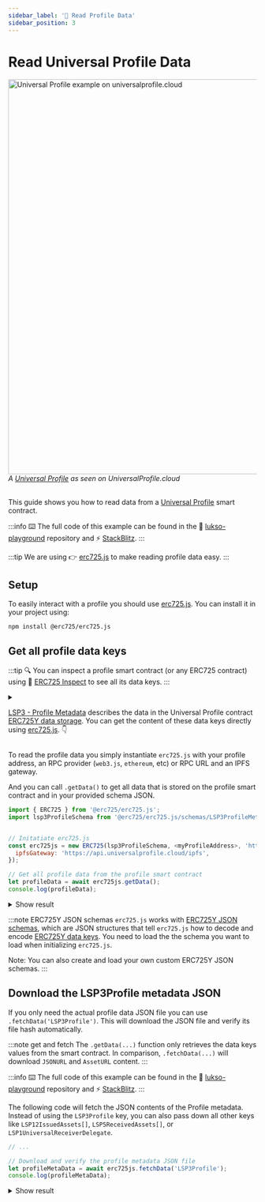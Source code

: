 ```yaml
---
sidebar_label: '📒 Read Profile Data'
sidebar_position: 3
---
```


# Read Universal Profile Data

<div style={{textAlign: 'center', color: 'grey'}}>
  <img
    src={require('/img/learn/up_view.png').default}
    alt="Universal Profile example on universalprofile.cloud"
    width="800"
  />
<br/>
<i>A <a href="https://wallet.universalprofile.cloud/0x6979474Ecb890a8EFE37daB2b9b66b32127237f7">Universal Profile</a> as seen on UniversalProfile.cloud</i>
<br /><br />
</div>

This guide shows you how to read data from a [Universal Profile](../../standards/universal-profile/introduction.md) smart contract.

:::info
⌨️ The full code of this example can be found in the 👾 [lukso-playground](https://github.com/lukso-network/lukso-playground/blob/main/get-profile-data/get-data-keys.js) repository and ⚡️ [StackBlitz](https://stackblitz.com/github/lukso-network/lukso-playground?file=get-profile-data%2Fget-data-keys.js).
:::

:::tip
We are using 👉 [erc725.js](../../tools/erc725js/getting-started/) to make reading profile data easy.
:::

## Setup

To easily interact with a profile you should use [erc725.js](https://npmjs.com/package/@erc725/erc725.js). You can install it in your project using:

```shell
npm install @erc725/erc725.js
```

## Get all profile data keys

:::tip
🔍 You can inspect a profile smart contract (or any ERC725 contract) using 🔎 [ERC725 Inspect](https://erc725-inspect.lukso.tech/inspector) to see all its data keys.
:::

<details>
<summary>

[LSP3 - Profile Metadata](../../standards/universal-profile/lsp3-profile-metadata) describes the data in the Universal Profile contract [ERC725Y data storage](../../standards/lsp-background/erc725#erc725y-generic-data-keyvalue-store). You can get the content of these data keys directly using [erc725.js](../../tools/erc725js/classes/ERC725#getdata). 👇

</summary>

<div>

- `SupportedStandards:LSP3Profile` allows you to verify that this ERC725Y contract contains LSP3UniversalProfile data keys.
- `LSP3Profile` contains the JSON file with profile descriptions and images.
- `LSP12IssuedAssets[]` contains assets the profile issued.
- `LSP5ReceivedAssets[]` contains assets the profile received.
- `LSP1UniversalReceiverDelegate` contains the address of the [Universal Receiver Delegate smart contract](../../standards/generic-standards/lsp1-universal-receiver/).

</div>
</details>

To read the profile data you simply instantiate `erc725.js` with your profile address, an RPC provider (`web3.js`, `ethereum`, etc) or RPC URL and an IPFS gateway.

And you can call `.getData()` to get all data that is stored on the profile smart contract and in your provided schema JSON.

```javascript title="get-data-keys.js"
import { ERC725 } from '@erc725/erc725.js';
import lsp3ProfileSchema from '@erc725/erc725.js/schemas/LSP3ProfileMetadata.json' assert {type: 'json'};


// Initatiate erc725.js
const erc725js = new ERC725(lsp3ProfileSchema, <myProfileAddress>, 'https://rpc.testnet.lukso.gateway.fm', {
  ipfsGateway: 'https://api.universalprofile.cloud/ipfs',
});

// Get all profile data from the profile smart contract
let profileData = await erc725js.getData();
console.log(profileData);
```

<details>
    <summary>Show result</summary>

```js
[
  {
    key: '0xeafec4d89fa9619884b600005ef83ad9559033e6e941db7d7c495acdce616347',
    name: 'SupportedStandards:LSP3Profile',
    value: '0x5ef83ad9',
  },
  {
    key: '0x5ef83ad9559033e6e941db7d7c495acdce616347d28e90c7ce47cbfcfcad3bc5',
    name: 'LSP3Profile',
    value: {
      hashFunction: 'keccak256(utf8)',
      hash: '0x9b54d921f8365353667cabc331aa0c1dd42f173a6b7d871f7d94ac2cf226eafa',
      url: 'ipfs://QmaXQSZFoUPM43kND6EUPSnJF7NjpkW9LwW6J9vRki5QDh',
    },
  },
  {
    key: '0x7c8c3416d6cda87cd42c71ea1843df28ac4850354f988d55ee2eaa47b6dc05cd',
    name: 'LSP12IssuedAssets[]',
    value: [],
  },
  {
    key: '0x6460ee3c0aac563ccbf76d6e1d07bada78e3a9514e6382b736ed3f478ab7b90b',
    name: 'LSP5ReceivedAssets[]',
    value: [
      '0x5a44c7c0E47d1BeCEF166874Cd0b1be8f4090f64',
      '0x303aE9B19ee9B6FDa8c710b7F74b0582bbCC7b81',
      '0x2Bc3bfFf67094B4416623bDe626fd5f904b590d1',
      '0x48e37a167A3eE426389dc6E1Dc2d440E86C3737F',
      '0xDB9183ddA773285d5A4C5b1067A78c9F64Fb26E6',
      '0x778b47Bd998A5D0cc645Ff0c548096ea50628C83',
    ],
  },
  {
    key: '0x0cfc51aec37c55a4d0b1a65c6255c4bf2fbdf6277f3cc0730c45b828b6db8b47',
    name: 'LSP1UniversalReceiverDelegate',
    value: '0x0000000000F49F9818D746b4b999A9E449F675bb',
  },
];
```

</details>

:::note ERC725Y JSON schemas
`erc725.js` works with [ERC725Y JSON schemas](../../standards/generic-standards/lsp2-json-schema), which are JSON structures that tell `erc725.js` how to decode and encode [ERC725Y data keys](../../standards/lsp-background/erc725#erc725y-generic-data-keyvalue-store). You need to load the the schema you want to load when initializing `erc725.js`.

Note: You can also create and load your own custom ERC725Y JSON schemas.
:::

## Download the LSP3Profile metadata JSON

If you only need the actual profile data JSON file you can use `.fetchData('LSP3Profile')`. This will download the JSON file and verify its file hash automatically.

:::note get and fetch
The `.getData(...)` function only retrieves the data keys values from the smart contract. In comparison, `.fetchData(...)` will download `JSONURL` and `AssetURL` content.
:::

:::info
⌨️ The full code of this example can be found in the 👾 [lukso-playground](https://github.com/lukso-network/lukso-playground/blob/main/get-profile-data/fetch-json-data.js) repository and ⚡️ [StackBlitz](https://stackblitz.com/github/lukso-network/lukso-playground?file=get-profile-data%2Ffetch-json-data.js).
:::

The following code will fetch the JSON contents of the Profile metadata. Instead of using the `LSP3Profile` key, you can also pass down all other keys like `LSP12IssuedAssets[]`, `LSP5ReceivedAssets[]`, or `LSP1UniversalReceiverDelegate`.

```javascript title="fetch-json-data.js"
// ...

// Download and verify the profile metadata JSON file
let profileMetaData = await erc725js.fetchData('LSP3Profile');
console.log(profileMetaData);
```

<details>
    <summary>Show result</summary>

```json
{
  "key": "0x5ef83ad9559033e6e941db7d7c495acdce616347d28e90c7ce47cbfcfcad3bc5",
  "name": "LSP3Profile",
  "value": {
    "LSP3Profile": {
      "name": "johann",
      "description": "I'm a 40 y-old dad of 3. Technology enthusiast, skater, guitarist but mostly curious.",
      "tags": [
        "profile"
      ],
      "links": [
        {
          "title": "...",
          "url": "..."
        },
        ...
      ],
      "profileImage": [
        {
          "width": 1512,
          "height": 1998,
          "hashFunction": "keccak256(bytes)",
          "hash": "0x...",
          "url": "ipfs://..."
        },
        ...
      ],
      "backgroundImage": [
        {
          "width": 1512,
          "height": 1998,
          "hashFunction": "keccak256(bytes)",
          "hash": "0x...",
          "url": "ipfs://..."
        },
        ...
      ]
    }
  }
}
```

</details>
